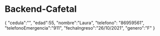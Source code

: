 # Backend-Cafetal

{
    "cedula":"",
    "edad":55,
    "nombre":"Laura",
    "telefono": "86959561",
    "telefonoEmergencia":"911",
    "fechaIngreso":"26/10/2021",
    "genero":"F"
}